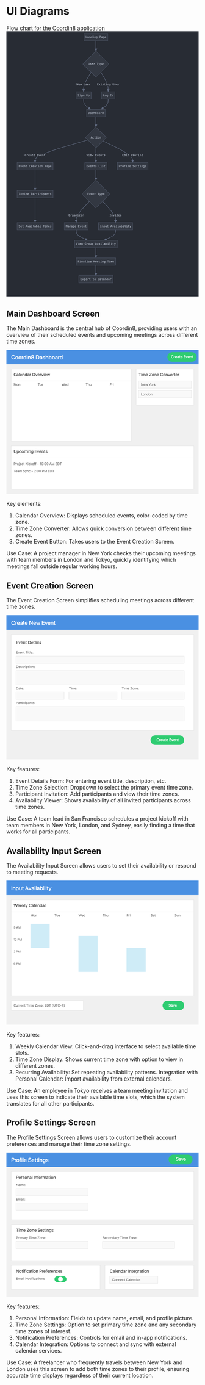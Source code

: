 # UI Diagrams

Flow chart for the Coordin8 application 
![UI Diagrams](./images/ui-diagram.png)

## Main Dashboard Screen
The Main Dashboard is the central hub of Coordin8, providing users with an overview of their scheduled events and upcoming meetings across different time zones.

![Main Dashboard](./images/Main.png)

Key elements:
1. Calendar Overview: Displays scheduled events, color-coded by time zone.
2. Time Zone Converter: Allows quick conversion between different time zones.
3. Create Event Button: Takes users to the Event Creation Screen.

Use Case: A project manager in New York checks their upcoming meetings with team members in London and Tokyo, quickly identifying which meetings fall outside regular working hours.

## Event Creation Screen
The Event Creation Screen simplifies scheduling meetings across different time zones.

![Event Creation](./images/Create.png)

Key features:
1. Event Details Form: For entering event title, description, etc.
2. Time Zone Selection: Dropdown to select the primary event time zone.
3. Participant Invitation: Add participants and view their time zones.
4. Availability Viewer: Shows availability of all invited participants across time zones.

Use Case: A team lead in San Francisco schedules a project kickoff with team members in New York, London, and Sydney, easily finding a time that works for all participants.

## Availability Input Screen
The Availability Input Screen allows users to set their availability or respond to meeting requests.

![Availability Input](./images/Input.png)

Key features:
1. Weekly Calendar View: Click-and-drag interface to select available time slots.
2. Time Zone Display: Shows current time zone with option to view in different zones.
3. Recurring Availability: Set repeating availability patterns.
Integration with Personal Calendar: Import availability from external calendars.

Use Case: An employee in Tokyo receives a team meeting invitation and uses this screen to indicate their available time slots, which the system translates for all other participants.

## Profile Settings Screen
The Profile Settings Screen allows users to customize their account preferences and manage their time zone settings.

![Profile Settings](./images/Setting.png)

Key features:
1. Personal Information: Fields to update name, email, and profile picture.
2. Time Zone Settings: Option to set primary time zone and any secondary time zones of interest.
3. Notification Preferences: Controls for email and in-app notifications.
4. Calendar Integration: Options to connect and sync with external calendar services.

Use Case: A freelancer who frequently travels between New York and London uses this screen to add both time zones to their profile, ensuring accurate time displays regardless of their current location.

